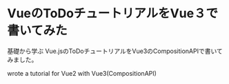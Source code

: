 # VueのToDoチュートリアルをVue３で書いてみた

基礎から学ぶ Vue.jsのToDoチュートリアルをVue3のCompositionAPIで書いてみました。

wrote a tutorial for Vue2 with Vue3(CompositionAPI)